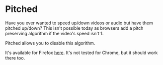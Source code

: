 # Pitched

Have you ever wanted to speed up/down videos or audio but have them pitched up/down?
This isn't possible today as browsers add a pitch preserving algorithm if the video's speed isn't 1.

Pitched allows you to disable this algorithm.

It's available for Firefox [here](https://github.com/Nerixyz/pitched/releases). 
It's not tested for Chrome, but it should work there too. 
